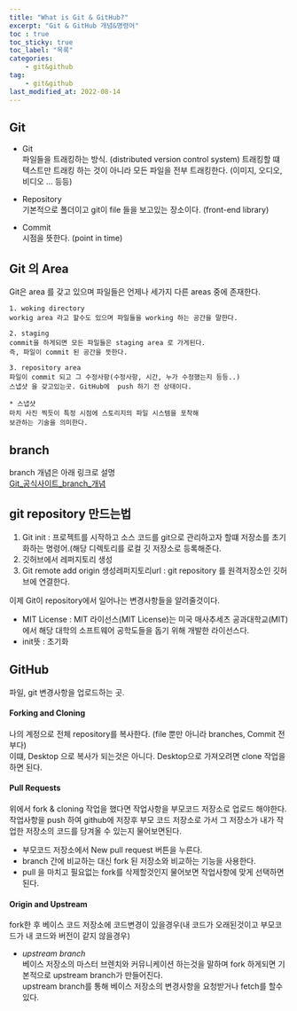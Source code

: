 ```yaml
---
title: "What is Git & GitHub?"
excerpt: "Git & GitHub 개념&명령어"
toc : true
toc_sticky: true
toc_label: "목록"
categories:
    - git&github
tag:
    - git&github
last_modified_at: 2022-08-14
---
```

## Git

* Git  
파일들을 트래킹하는 방식. (distributed version control system)
트래킹할 떄 텍스트만 트래킹 하는 것이 아니라 모든 파일을 전부 트래킹한다. (이미지, 오디오, 비디오 ... 등등)

* Repository  
기본적으로 폴더이고 git이 file 들을 보고있는 장소이다. (front-end library)

* Commit  
시점을 뜻한다. (point in time)

## Git 의 Area
Git은 area 를 갖고 있으며 파일들은 언제나 세가지 다른 areas 중에 존재한다.
```
1. woking directory
workig area 라고 할수도 있으며 파일들을 working 하는 공간을 말한다.

2. staging
commit을 하게되면 모든 파일들은 staging area 로 가게된다.
즉, 파일이 commit 된 공간을 뜻한다.

3. repository area
파일이 commit 되고 그 수정사항(수정사항, 시간, 누가 수정했는지 등등..)
스냅샷 을 갖고있는곳. GitHub에  push 하기 전 상태이다.

* 스냅샷
마치 사진 찍듯이 특정 시점에 스토리지의 파일 시스템을 포착해
보관하는 기술을 의미한다.
```
## branch
branch 개념은 아래 링크로 설명  
[Git_공식사이트_branch_개념](https://git-scm.com/book/ko/v2/Git-%EB%B8%8C%EB%9E%9C%EC%B9%98-%EB%B8%8C%EB%9E%9C%EC%B9%98%EB%9E%80-%EB%AC%B4%EC%97%87%EC%9D%B8%EA%B0%80)

## git repository 만드는법

1. Git init  : 프로젝트를 시작하고 소스 코드를 git으로 관리하고자 할떄 저장소를 초기화하는 명령어.(해당 디렉토리를 로컬 깃 저장소로 등록해준다.
2. 깃허브에서 레퍼지토리 생성
3. Git remote add origin 생성레퍼지토리url  : git repository 를 원격저장소인 깃허브에 연결한다.

이제 Git이 repository에서 일어나는 변경사항들을 알려줄것이다.

- MIT License : MIT 라이선스(MIT License)는 미국 매사추세츠 공과대학교(MIT)에서 해당 대학의 소프트웨어 공학도들을 돕기 위해 개발한 라이선스다.
- init뜻 : 초기화 

## GitHub
파일, git 변경사항을 업로드하는 곳.

#### Forking and Cloning
나의 계정으로 전체 repository를 복사한다. (file 뿐만 아니라 branches, Commit 전부다)  
이떄, Desktop 으로 복사가 되는것은 아니다. Desktop으로 가져오려면 clone 작업을 하면 된다.

#### Pull Requests
위에서 fork & cloning 작업을 했다면 작업사항을 부모코드 저장소로 업로드 해야한다.  
작업사항을 push 하여 github에 저장후 부모 코드 저장소로 가서 그 저장소가 내가 작업한 저장소의 코드를 당겨올 수 있는지 물어보면된다.
- 부모코드 저장소에서 New pull request 버튼을 누른다.
- branch 간에 비교하는 대신 fork 된 저장소와 비교하는 기능을 사용한다.
- pull 을 마치고 필요없는 fork를 삭제할것인지 물어보면 작업사항에 맞게 선택하면 된다.

#### Origin and Upstream
fork한 후 베이스 코드 저장소에 코드변경이 있을경우(내 코드가 오래된것이고 부모코드가 내 코드와 버전이 같지 않을경우)  
- *upstream branch*  
 베이스 저장소의 마스터 브렌치와 커뮤니케이션 하는것을 말하며 fork 하게되면 기본적으로 upstream branch가 만들어진다.  
 upstream branch를 통해 베이스 저장소의 변경사항을 요청받거나 fetch를 할수있다.



